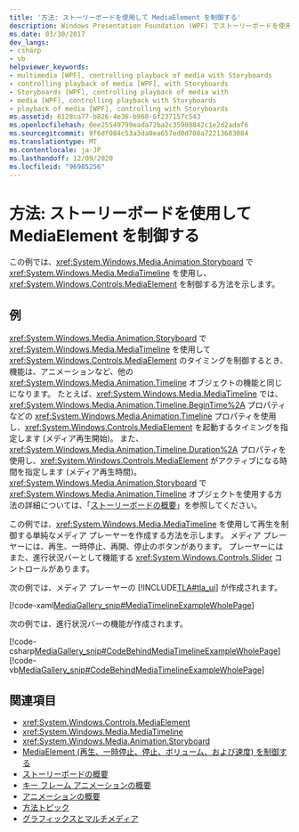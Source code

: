 ```yaml
---
title: '方法: ストーリーボードを使用して MediaElement を制御する'
description: Windows Presentation Foundation (WPF) でストーリーボードを使用してメディアの再生を制御します。 単純なメディア プレーヤーを作成する場合は、この例を検討してください。
ms.date: 03/30/2017
dev_langs:
- csharp
- vb
helpviewer_keywords:
- multimedia [WPF], controlling playback of media with Storyboards
- controlling playback of media [WPF], with Storyboards
- Storyboards [WPF], controlling playback of media with
- media [WPF], controlling playback with Storyboards
- playback of media [WPF], controlling with Storyboards
ms.assetid: 6128ca77-b826-4e36-b968-6f237157c543
ms.openlocfilehash: 0ee25549799eada72ba2c35908842c1e2d2adaf6
ms.sourcegitcommit: 9f6df084c53a3da0ea657ed0d708a72213683084
ms.translationtype: MT
ms.contentlocale: ja-JP
ms.lasthandoff: 12/09/2020
ms.locfileid: "96985256"
---
```

# <a name="how-to-control-a-mediaelement-by-using-a-storyboard"></a>方法: ストーリーボードを使用して MediaElement を制御する
この例では、<xref:System.Windows.Media.Animation.Storyboard> で <xref:System.Windows.Media.MediaTimeline> を使用し、<xref:System.Windows.Controls.MediaElement> を制御する方法を示します。  
  
## <a name="example"></a>例  
 <xref:System.Windows.Media.Animation.Storyboard> で <xref:System.Windows.Media.MediaTimeline> を使用して <xref:System.Windows.Controls.MediaElement> のタイミングを制御するとき、機能は、アニメーションなど、他の <xref:System.Windows.Media.Animation.Timeline> オブジェクトの機能と同じになります。 たとえば、<xref:System.Windows.Media.MediaTimeline> では、<xref:System.Windows.Media.Animation.Timeline.BeginTime%2A> プロパティなどの <xref:System.Windows.Media.Animation.Timeline> プロパティを使用し、<xref:System.Windows.Controls.MediaElement> を起動するタイミングを指定します (メディア再生開始)。 また、<xref:System.Windows.Media.Animation.Timeline.Duration%2A> プロパティを使用し、<xref:System.Windows.Controls.MediaElement> がアクティブになる時間を指定します (メディア再生時間)。 <xref:System.Windows.Media.Animation.Storyboard> で <xref:System.Windows.Media.Animation.Timeline> オブジェクトを使用する方法の詳細については、「[ストーリーボードの概要](storyboards-overview.md)」を参照してください。  
  
 この例では、<xref:System.Windows.Media.MediaTimeline> を使用して再生を制御する単純なメディア プレーヤーを作成する方法を示します。 メディア プレーヤーには、再生、一時停止、再開、停止のボタンがあります。 プレーヤーにはまた、進行状況バーとして機能する <xref:System.Windows.Controls.Slider> コントロールがあります。  
  
 次の例では、メディア プレーヤーの [!INCLUDE[TLA#tla_ui](../../../includes/tlasharptla-ui-md.md)] が作成されます。  
  
 [!code-xaml[MediaGallery_snip#MediaTimelineExampleWholePage](~/samples/snippets/visualbasic/VS_Snippets_Wpf/MediaGallery_snip/VB/MediaTimelineExample.xaml#mediatimelineexamplewholepage)]  
  
 次の例では、進行状況バーの機能が作成されます。  
  
 [!code-csharp[MediaGallery_snip#CodeBehindMediaTimelineExampleWholePage](~/samples/snippets/csharp/VS_Snippets_Wpf/MediaGallery_snip/CSharp/MediaTimelineExample.xaml.cs#codebehindmediatimelineexamplewholepage)]
 [!code-vb[MediaGallery_snip#CodeBehindMediaTimelineExampleWholePage](~/samples/snippets/visualbasic/VS_Snippets_Wpf/MediaGallery_snip/VB/MediaTimelineExample.xaml.vb#codebehindmediatimelineexamplewholepage)]  
  
## <a name="see-also"></a>関連項目

- <xref:System.Windows.Controls.MediaElement>
- <xref:System.Windows.Media.MediaTimeline>
- <xref:System.Windows.Media.Animation.Storyboard>
- [MediaElement (再生、一時停止、停止、ボリューム、および速度) を制御する](how-to-control-a-mediaelement-play-pause-stop-volume-and-speed.md)
- [ストーリーボードの概要](storyboards-overview.md)
- [キー フレーム アニメーションの概要](key-frame-animations-overview.md)
- [アニメーションの概要](animation-overview.md)
- [方法トピック](audio-and-video-how-to-topics.md)
- [グラフィックスとマルチメディア](index.md)
